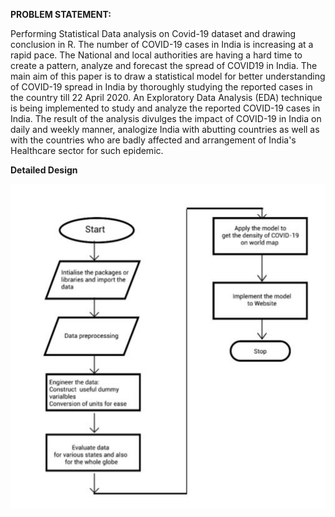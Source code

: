 **PROBLEM STATEMENT:**

Performing Statistical Data analysis on Covid-19 dataset and drawing conclusion in R.
The number of COVID-19 cases in India is increasing at a rapid pace. The National and local
authorities are having a hard time to create a pattern, analyze and forecast the spread of COVID19 in India. The main aim of this paper is to draw a statistical model for better understanding of
COVID-19 spread in India by thoroughly studying the reported cases in the country till 22 April
2020. An Exploratory Data Analysis (EDA) technique is being implemented to study and
analyze the reported COVID-19 cases in India. The result of the analysis divulges the impact of
COVID-19 in India on daily and weekly manner, analogize India with abutting countries as well
as with the countries who are badly affected and arrangement of India's Healthcare sector for
such epidemic. 


**Detailed Design**

![](Image.jpg)
